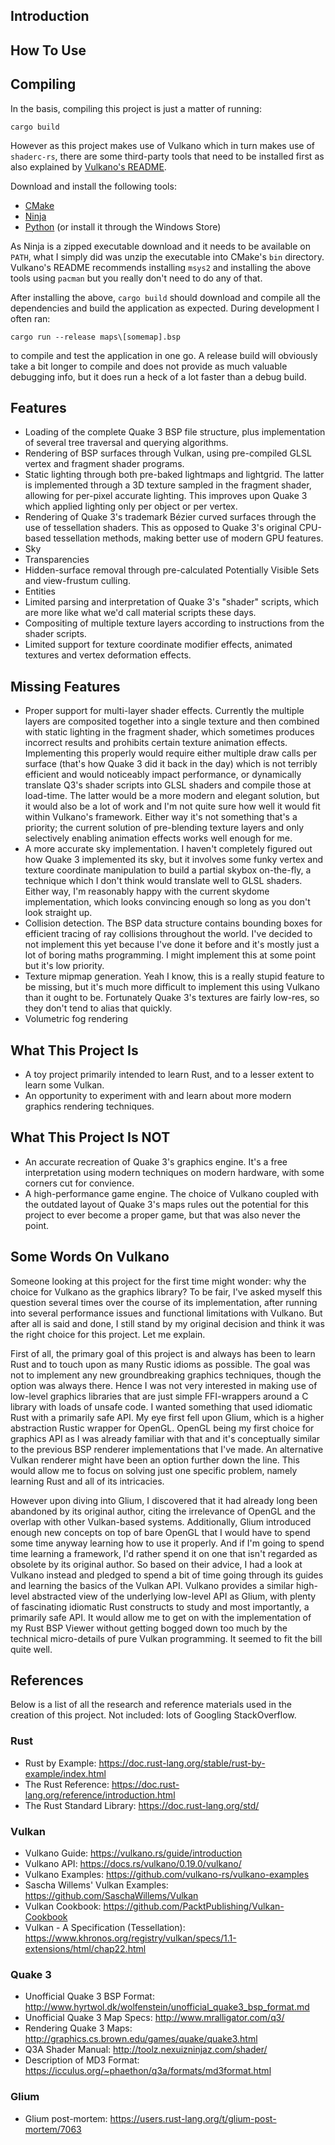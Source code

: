 ## Introduction

## How To Use

## Compiling
In the basis, compiling this project is just a matter of running:
```
cargo build
```
However as this project makes use of Vulkano which in turn makes use of `shaderc-rs`, there are some third-party tools that need to be installed first as also explained by [Vulkano's README](https://github.com/vulkano-rs/vulkano).

Download and install the following tools:
* [CMake](https://cmake.org/download/)
* [Ninja](https://github.com/ninja-build/ninja/releases)
* [Python](https://www.python.org/downloads/) (or install it through the Windows Store)

As Ninja is a zipped executable download and it needs to be available on `PATH`, what I simply did was unzip the executable into CMake's `bin` directory.
Vulkano's README recommends installing `msys2` and installing the above tools using `pacman` but you really don't need to do any of that.

After installing the above, `cargo build` should download and compile all the dependencies and build the application as expected. During development I often ran:
```
cargo run --release maps\[somemap].bsp
```
to compile and test the application in one go. A release build will obviously take a bit longer to compile and does not provide as much valuable debugging info, but it does run a heck of a lot faster than a debug build.

## Features
* Loading of the complete Quake 3 BSP file structure, plus implementation of several tree traversal and querying algorithms.
* Rendering of BSP surfaces through Vulkan, using pre-compiled GLSL vertex and fragment shader programs.
* Static lighting through both pre-baked lightmaps and lightgrid. The latter is implemented through a 3D texture sampled in the fragment shader, allowing for per-pixel accurate lighting. This improves upon Quake 3 which applied lighting only per object or per vertex.
* Rendering of Quake 3's trademark Bézier curved surfaces through the use of tessellation shaders. This as opposed to Quake 3's original CPU-based tessellation methods, making better use of modern GPU features.
* Sky
* Transparencies
* Hidden-surface removal through pre-calculated Potentially Visible Sets and view-frustum culling.
* Entities
* Limited parsing and interpretation of Quake 3's "shader" scripts, which are more like what we'd call material scripts these days.
* Compositing of multiple texture layers according to instructions from the shader scripts.
* Limited support for texture coordinate modifier effects, animated textures and vertex deformation effects.

## Missing Features
* Proper support for multi-layer shader effects. Currently the multiple layers are composited together into a single texture and then combined with static lighting in the fragment shader, which sometimes produces incorrect results and prohibits certain texture animation effects. Implementing this properly would require either multiple draw calls per surface (that's how Quake 3 did it back in the day) which is not terribly efficient and would noticeably impact performance, or dynamically translate Q3's shader scripts into GLSL shaders and compile those at load-time. The latter would be a more modern and elegant solution, but it would also be a lot of work and I'm not quite sure how well it would fit within Vulkano's framework. Either way it's not something that's a priority; the current solution of pre-blending texture layers and only selectively enabling animation effects works well enough for me.
* A more accurate sky implementation. I haven't completely figured out how Quake 3 implemented its sky, but it involves some funky vertex and texture coordinate manipulation to build a partial skybox on-the-fly, a technique which I don't think would translate well to GLSL shaders. Either way, I'm reasonably happy with the current skydome implementation, which looks convincing enough so long as you don't look straight up.
* Collision detection. The BSP data structure contains bounding boxes for efficient tracing of ray collisions throughout the world. I've decided to not implement this yet because I've done it before and it's mostly just a lot of boring maths programming. I might implement this at some point but it's low priority.
* Texture mipmap generation. Yeah I know, this is a really stupid feature to be missing, but it's much more difficult to implement this using Vulkano than it ought to be. Fortunately Quake 3's textures are fairly low-res, so they don't tend to alias that quickly.
* Volumetric fog rendering

## What This Project Is
* A toy project primarily intended to learn Rust, and to a lesser extent to learn some Vulkan.
* An opportunity to experiment with and learn about more modern graphics rendering techniques.

## What This Project Is NOT
* An accurate recreation of Quake 3's graphics engine. It's a free interpretation using modern techniques on modern hardware, with some corners cut for convience.
* A high-performance game engine. The choice of Vulkano coupled with the outdated layout of Quake 3's maps rules out the potential for this project to ever become a proper game, but that was also never the point.

## Some Words On Vulkano
Someone looking at this project for the first time might wonder: why the choice for Vulkano as the graphics library? To be fair, I've asked myself this question several times over the course of its implementation, after running into several performance issues and functional limitations with Vulkano. But after all is said and done, I still stand by my original decision and think it was the right choice for this project. Let me explain.

First of all, the primary goal of this project is and always has been to learn Rust and to touch upon as many Rustic idioms as possible. The goal was not to implement any new groundbreaking graphics techniques, though the option was always there. Hence I was not very interested in making use of low-level graphics libraries that are just simple FFI-wrappers around a C library with loads of unsafe code. I wanted something that used idiomatic Rust with a primarily safe API. My eye first fell upon Glium, which is a higher abstraction Rustic wrapper for OpenGL. OpenGL being my first choice for graphics API as I was already familiar with that and it's conceptually similar to the previous BSP renderer implementations that I've made. An alternative Vulkan renderer might have been an option further down the line. This would allow me to focus on solving just one specific problem, namely learning Rust and all of its intricacies.

However upon diving into Glium, I discovered that it had already long been abandoned by its original author, citing the irrelevance of OpenGL and the overlap with other Vulkan-based systems. Additionally, Glium introduced enough new concepts on top of bare OpenGL that I would have to spend some time anyway learning how to use it properly. And if I'm going to spend time learning a framework, I'd rather spend it on one that isn't regarded as obsolete by its original author. So based on their advice, I had a look at Vulkano instead and pledged to spend a bit of time going through its guides and learning the basics of the Vulkan API. Vulkano provides a similar high-level abstracted view of the underlying low-level API as Glium, with plenty of fascinating idiomatic Rust constructs to study and most importantly, a primarily safe API. It would allow me to get on with the implementation of my Rust BSP Viewer without getting bogged down too much by the technical micro-details of pure Vulkan programming. It seemed to fit the bill quite well.



## References

Below is a list of all the research and reference materials used in the creation of this project. Not included: lots of Googling StackOverflow.

### Rust
* Rust by Example: https://doc.rust-lang.org/stable/rust-by-example/index.html
* The Rust Reference: https://doc.rust-lang.org/reference/introduction.html
* The Rust Standard Library: https://doc.rust-lang.org/std/

### Vulkan
* Vulkano Guide: https://vulkano.rs/guide/introduction
* Vulkano API: https://docs.rs/vulkano/0.19.0/vulkano/
* Vulkano Examples: https://github.com/vulkano-rs/vulkano-examples
* Sascha Willems' Vulkan Examples: https://github.com/SaschaWillems/Vulkan
* Vulkan Cookbook: https://github.com/PacktPublishing/Vulkan-Cookbook
* Vulkan - A Specification (Tessellation): https://www.khronos.org/registry/vulkan/specs/1.1-extensions/html/chap22.html

### Quake 3
* Unofficial Quake 3 BSP Format: http://www.hyrtwol.dk/wolfenstein/unofficial_quake3_bsp_format.md
* Unofficial Quake 3 Map Specs: http://www.mralligator.com/q3/
* Rendering Quake 3 Maps: http://graphics.cs.brown.edu/games/quake/quake3.html
* Q3A Shader Manual: http://toolz.nexuizninjaz.com/shader/
* Description of MD3 Format: https://icculus.org/~phaethon/q3a/formats/md3format.html

### Glium
* Glium post-mortem: https://users.rust-lang.org/t/glium-post-mortem/7063
